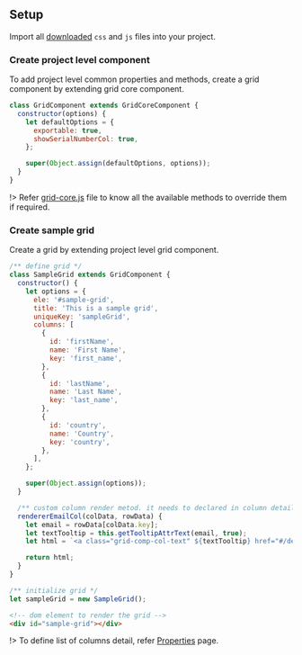 ## Setup

Import all [downloaded](download.md) `css` and `js` files into your project.

### Create project level component

To add project level common properties and methods, create a grid component by extending grid core component.

```js
class GridComponent extends GridCoreComponent {
  constructor(options) {
    let defaultOptions = {
      exportable: true,
      showSerialNumberCol: true,
    };

    super(Object.assign(defaultOptions, options));
  }
}
```

!> Refer [grid-core.js](https://github.com/{{repo}}/blob/main/src/grid-core.js) file to know all the available methods to override them if required.

### Create sample grid

Create a grid by extending project level grid component.

```js
/** define grid */
class SampleGrid extends GridComponent {
  constructor() {
    let options = {
      ele: '#sample-grid',
      title: 'This is a sample grid',
      uniqueKey: 'sampleGrid',
      columns: [
        {
          id: 'firstName',
          name: 'First Name',
          key: 'first_name',
        },
        {
          id: 'lastName',
          name: 'Last Name',
          key: 'last_name',
        },
        {
          id: 'country',
          name: 'Country',
          key: 'country',
        },
      ],
    };

    super(Object.assign(options));
  }

  /** custom column render metod. it needs to declared in column details (columns[].renderer) to use it */
  rendererEmailCol(colData, rowData) {
    let email = rowData[colData.key];
    let textTooltip = this.getTooltipAttrText(email, true);
    let html = `<a class="grid-comp-col-text" ${textTooltip} href="#/demo?email=${email}">${email}</a>`;

    return html;
  }
}

/** initialize grid */
let sampleGrid = new SampleGrid();
```

```html
<!-- dom element to render the grid -->
<div id="sample-grid"></div>
```

!> To define list of columns detail, refer [Properties](properties.md?id=column-properties) page.
